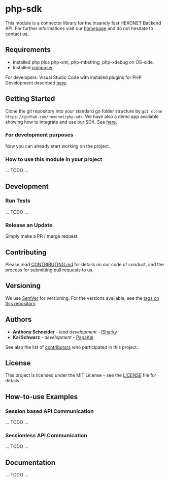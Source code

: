 # php-sdk

This module is a connector library for the insanely fast HEXONET Backend API. For further informations visit our [homepage](http://hexonet.net) and do not hesitate to contact us.

## Requirements

* Installed php plus php-xml, php-mbstring, php-xdebug on OS-side.
* Installed [composer](https://getcomposer.org/download/).

For developers: Visual Studio Code with installed plugins for PHP Development described [here](https://code.visualstudio.com/docs/languages/php).

## Getting Started

Clone the git repository into your standard go folder structure by  `git clone https://github.com/hexonet/php-sdk`.
We have also a demo app available showing how to integrate and use our SDK. See [here](https://github.com/hexonet/php-sdk-demo).

### For development purposes

Now you can already start working on the project.

### How to use this module in your project

... TODO ...

## Development

### Run Tests

... TODO ...

### Release an Update

Simply make a PR / merge request.

## Contributing

Please read [CONTRIBUTING.md](https://github.com/hexonet/php-sdk/blob/master/CONTRIBUTING.md) for details on our code of conduct, and the process for submitting pull requests to us.

## Versioning

We use [SemVer](http://semver.org/) for versioning. For the versions available, see the [tags on this repository](https://github.com/hexonet/php-sdk/tags).

## Authors

* **Anthony Schneider** - *lead development* - [ISharky](https://github.com/isharky)
* **Kai Schwarz** - *development* - [PapaKai](https://github.com/papakai)

See also the list of [contributors](https://github/hexonet/php-sdk/graphs/contributors) who participated in this project.

## License

This project is licensed under the MIT License - see the [LICENSE](LICENSE) file for details

## How-to-use Examples

### Session based API Communication

... TODO ...

### Sessionless API Communication

... TODO ...

## Documentation

... TODO ...